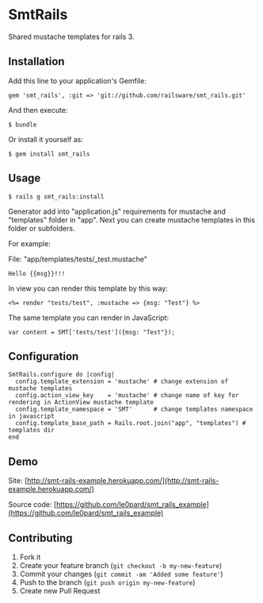 # SmtRails

Shared mustache templates for rails 3.

## Installation

Add this line to your application's Gemfile:

    gem 'smt_rails', :git => 'git://github.com/railsware/smt_rails.git'

And then execute:

    $ bundle
    
Or install it yourself as:
	
    $ gem install smt_rails

## Usage

    $ rails g smt_rails:install
    
Generator add into "application.js" requirements for mustache and "templates" folder in "app". Next you can create mustache templates in this folder or subfolders.

For example:

File: "app/templates/tests/_test.mustache"

    Hello {{msg}}!!!
    
In view you can render this template by this way:

    <%= render "tests/test", :mustache => {msg: "Test"} %> 
    
The same template you can render in JavaScript:

    var content = SMT['tests/test']({msg: "Test"});

## Configuration

    SmtRails.configure do |config|
      config.template_extension = 'mustache' # change extension of mustache templates
      config.action_view_key    = 'mustache' # change name of key for rendering in ActionView mustache template
      config.template_namespace = 'SMT'      # change templates namespace in javascript
      config.template_base_path = Rails.root.join("app", "templates") # templates dir
    end

## Demo

Site: [http://smt-rails-example.herokuapp.com/](http://smt-rails-example.herokuapp.com/)

Source code: [https://github.com/le0pard/smt_rails_example](https://github.com/le0pard/smt_rails_example)

## Contributing

1. Fork it
2. Create your feature branch (`git checkout -b my-new-feature`)
3. Commit your changes (`git commit -am 'Added some feature'`)
4. Push to the branch (`git push origin my-new-feature`)
5. Create new Pull Request
